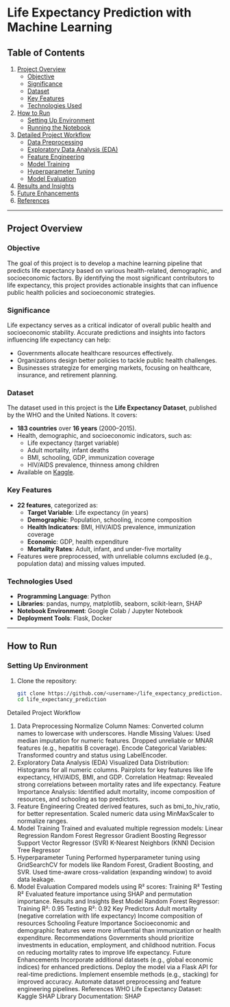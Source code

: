 # **Life Expectancy Prediction with Machine Learning**

## **Table of Contents**

1. [Project Overview](#project-overview)
   - [Objective](#objective)
   - [Significance](#significance)
   - [Dataset](#dataset)
   - [Key Features](#key-features)
   - [Technologies Used](#technologies-used)
2. [How to Run](#how-to-run)
   - [Setting Up Environment](#setting-up-environment)
   - [Running the Notebook](#running-the-notebook)
3. [Detailed Project Workflow](#detailed-project-workflow)
   - [Data Preprocessing](#data-preprocessing)
   - [Exploratory Data Analysis (EDA)](#exploratory-data-analysis-eda)
   - [Feature Engineering](#feature-engineering)
   - [Model Training](#model-training)
   - [Hyperparameter Tuning](#hyperparameter-tuning)
   - [Model Evaluation](#model-evaluation)
4. [Results and Insights](#results-and-insights)
5. [Future Enhancements](#future-enhancements)
6. [References](#references)

---

## **Project Overview**

### **Objective**
The goal of this project is to develop a machine learning pipeline that predicts life expectancy based on various health-related, demographic, and socioeconomic factors. By identifying the most significant contributors to life expectancy, this project provides actionable insights that can influence public health policies and socioeconomic strategies.

### **Significance**
Life expectancy serves as a critical indicator of overall public health and socioeconomic stability. Accurate predictions and insights into factors influencing life expectancy can help:
- Governments allocate healthcare resources effectively.
- Organizations design better policies to tackle public health challenges.
- Businesses strategize for emerging markets, focusing on healthcare, insurance, and retirement planning.

### **Dataset**
The dataset used in this project is the **Life Expectancy Dataset**, published by the WHO and the United Nations. It covers:
- **183 countries** over **16 years** (2000–2015).
- Health, demographic, and socioeconomic indicators, such as:
  - Life expectancy (target variable)
  - Adult mortality, infant deaths
  - BMI, schooling, GDP, immunization coverage
  - HIV/AIDS prevalence, thinness among children
- Available on [Kaggle](https://www.kaggle.com/datasets/kumarajarshi/life-expectancy-who).

### **Key Features**
- **22 features**, categorized as:
  - **Target Variable**: Life expectancy (in years)
  - **Demographic**: Population, schooling, income composition
  - **Health Indicators**: BMI, HIV/AIDS prevalence, immunization coverage
  - **Economic**: GDP, health expenditure
  - **Mortality Rates**: Adult, infant, and under-five mortality
- Features were preprocessed, with unreliable columns excluded (e.g., population data) and missing values imputed.

### **Technologies Used**
- **Programming Language**: Python
- **Libraries**: pandas, numpy, matplotlib, seaborn, scikit-learn, SHAP
- **Notebook Environment**: Google Colab / Jupyter Notebook
- **Deployment Tools**: Flask, Docker

---

## **How to Run**

### **Setting Up Environment**

1. Clone the repository:
   ```bash
   git clone https://github.com/<username>/life_expectancy_prediction.git
   cd life_expectancy_prediction
Detailed Project Workflow
1. Data Preprocessing
Normalize Column Names: Converted column names to lowercase with underscores.
Handle Missing Values:
Used median imputation for numeric features.
Dropped unreliable or MNAR features (e.g., hepatitis B coverage).
Encode Categorical Variables: Transformed country and status using LabelEncoder.
2. Exploratory Data Analysis (EDA)
Visualized Data Distribution:
Histograms for all numeric columns.
Pairplots for key features like life expectancy, HIV/AIDS, BMI, and GDP.
Correlation Heatmap:
Revealed strong correlations between mortality rates and life expectancy.
Feature Importance Analysis:
Identified adult mortality, income composition of resources, and schooling as top predictors.
3. Feature Engineering
Created derived features, such as bmi_to_hiv_ratio, for better representation.
Scaled numeric data using MinMaxScaler to normalize ranges.
4. Model Training
Trained and evaluated multiple regression models:
Linear Regression
Random Forest Regressor
Gradient Boosting Regressor
Support Vector Regressor (SVR)
K-Nearest Neighbors (KNN)
Decision Tree Regressor
5. Hyperparameter Tuning
Performed hyperparameter tuning using GridSearchCV for models like Random Forest, Gradient Boosting, and SVR.
Used time-aware cross-validation (expanding window) to avoid data leakage.
6. Model Evaluation
Compared models using R² scores:
Training R²
Testing R²
Evaluated feature importance using SHAP and permutation importance.
Results and Insights
Best Model
Random Forest Regressor:
Training R²: 0.95
Testing R²: 0.92
Key Predictors
Adult mortality (negative correlation with life expectancy)
Income composition of resources
Schooling
Feature Importance
Socioeconomic and demographic features were more influential than immunization or health expenditure.
Recommendations
Governments should prioritize investments in education, employment, and childhood nutrition.
Focus on reducing mortality rates to improve life expectancy.
Future Enhancements
Incorporate additional datasets (e.g., global economic indices) for enhanced predictions.
Deploy the model via a Flask API for real-time predictions.
Implement ensemble methods (e.g., stacking) for improved accuracy.
Automate dataset preprocessing and feature engineering pipelines.
References
WHO Life Expectancy Dataset: Kaggle
SHAP Library Documentation: SHAP
